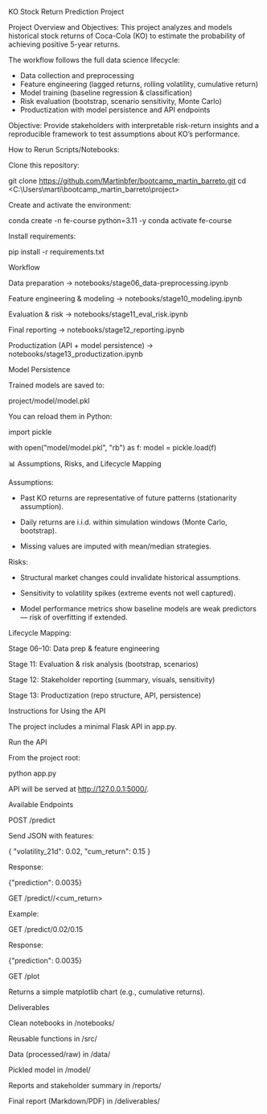 KO Stock Return Prediction Project

Project Overview and Objectives:
This project analyzes and models historical stock returns of Coca-Cola (KO) to estimate the probability of achieving positive 5-year returns.

The workflow follows the full data science lifecycle:
- Data collection and preprocessing
- Feature engineering (lagged returns, rolling volatility, cumulative return)
- Model training (baseline regression & classification)
- Risk evaluation (bootstrap, scenario sensitivity, Monte Carlo)
- Productization with model persistence and API endpoints

Objective: Provide stakeholders with interpretable risk-return insights and a reproducible framework to test assumptions about KO’s performance.

How to Rerun Scripts/Notebooks:

Clone this repository:

git clone <https://github.com/Martinbfer/bootcamp_martin_barreto.git>
cd <C:\Users\marti\bootcamp_martin_barreto\project>


Create and activate the environment:

conda create -n fe-course python=3.11 -y
conda activate fe-course


Install requirements:

pip install -r requirements.txt


Workflow

Data preparation → notebooks/stage06_data-preprocessing.ipynb

Feature engineering & modeling → notebooks/stage10_modeling.ipynb

Evaluation & risk → notebooks/stage11_eval_risk.ipynb

Final reporting → notebooks/stage12_reporting.ipynb

Productization (API + model persistence) → notebooks/stage13_productization.ipynb

Model Persistence


Trained models are saved to:

project/model/model.pkl


You can reload them in Python:

import pickle

with open("model/model.pkl", "rb") as f:
    model = pickle.load(f)

📊 Assumptions, Risks, and Lifecycle Mapping


Assumptions:

- Past KO returns are representative of future patterns (stationarity assumption).

- Daily returns are i.i.d. within simulation windows (Monte Carlo, bootstrap).

- Missing values are imputed with mean/median strategies.

Risks:

- Structural market changes could invalidate historical assumptions.

- Sensitivity to volatility spikes (extreme events not well captured).

- Model performance metrics show baseline models are weak predictors — risk of overfitting if extended.

Lifecycle Mapping:

Stage 06–10: Data prep & feature engineering

Stage 11: Evaluation & risk analysis (bootstrap, scenarios)

Stage 12: Stakeholder reporting (summary, visuals, sensitivity)

Stage 13: Productization (repo structure, API, persistence)


Instructions for Using the API

The project includes a minimal Flask API in app.py.

Run the API

From the project root:

python app.py


API will be served at http://127.0.0.1:5000/.

Available Endpoints

POST /predict

Send JSON with features:

{
  "volatility_21d": 0.02,
  "cum_return": 0.15
}


Response:

{"prediction": 0.0035}


GET /predict/<volatility>/<cum_return>

Example:

GET /predict/0.02/0.15


Response:

{"prediction": 0.0035}


GET /plot

Returns a simple matplotlib chart (e.g., cumulative returns).


Deliverables

Clean notebooks in /notebooks/

Reusable functions in /src/

Data (processed/raw) in /data/

Pickled model in /model/

Reports and stakeholder summary in /reports/

Final report (Markdown/PDF) in /deliverables/